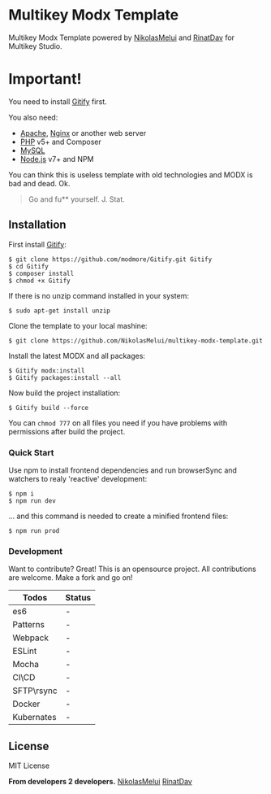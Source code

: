 Multikey Modx Template
======
Multikey Modx Template powered by [NikolasMelui][nikolasmelui] and [RinatDav][rinatdav] for Multikey Studio.

# Important!

You need to install [Gitify][gitify] first.

You also need:
  - [Apache][apache], [Nginx][nginx] or another web server
  - [PHP][php] v5+ and Composer
  - [MySQL][mysql]
  - [Node.js][nodejs] v7+ and NPM

You can think this is useless template with old technologies and MODX is bad and dead. Ok.

> Go and fu** yourself. J. Stat.

## Installation

First install [Gitify][gitify]:
```
$ git clone https://github.com/modmore/Gitify.git Gitify
$ cd Gitify
$ composer install
$ chmod +x Gitify
```

If there is no unzip command installed in your system:
```
$ sudo apt-get install unzip
```

Clone the template to your local mashine:
```
$ git clone https://github.com/NikolasMelui/multikey-modx-template.git
```
Install the latest MODX and all packages:
```
$ Gitify modx:install
$ Gitify packages:install --all
```

Now build the project installation:
```
$ Gitify build --force
```

You can ```chmod 777``` on all files you need if you have problems with permissions after build the project.

### Quick Start

Use npm to install frontend dependencies and run browserSync and watchers to realy 'reactive' development:
```
$ npm i
$ npm run dev
```

... and this command  is needed to create a minified frontend files:
```
$ npm run prod
```

### Development

Want to contribute? Great!
This is an opensource project. All contributions are welcome. Make a fork and go on!

| Todos | Status |
| ------ | ------ |
| es6 | - |
| Patterns | - |
| Webpack | - |
| ESLint | - |
| Mocha | - |
| CI\CD | - |
| SFTP\rsync | - |
| Docker | - |
| Kubernates | - |

License
----
MIT License

**From developers 2 developers.**
[NikolasMelui][nikolasmelui]
[RinatDav][rinatdav]

[//]: # (These are reference links used in the body of this note and get stripped out when the markdown processor does its job. There is no need to format nicely because it shouldn't be seen. Thanks SO - http://stackoverflow.com/questions/4823468/store-comments-in-markdown-syntax)
   [nikolasmelui]: <https://github.com/NikolasMelui>
   [rinatdav]: <https://github.com/RinatDav>
   [gitify]: <http://modmore.github.io/Gitify/>
   [apache]: <https://httpd.apache.org/download.cgi>
   [nginx]: <https://nginx.ru/ru/download.html>
   [php]: <http://php.net/downloads.php>
   [mysql]: <https://www.mysql.com/downloads/>
   [nodejs]: <http://nodejs.org>
